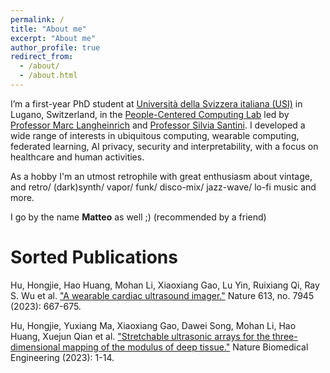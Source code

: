 ```yaml
---
permalink: /
title: "About me"
excerpt: "About me"
author_profile: true
redirect_from: 
  - /about/
  - /about.html
---
```


I’m a first-year PhD student at [Università della Svizzera italiana (USI)](https://www.usi.ch/it) in Lugano, Switzerland, in the [People-Centered Computing Lab](https://pc.inf.usi.ch) led by [Professor Marc Langheinrich](https://pc.inf.usi.ch/team/langheinrich) and [Professor Silvia Santini](https://pc.inf.usi.ch/team/santini). I developed a wide range of interests in ubiquitous computing, wearable computing, federated learning, AI privacy, security and interpretability, with a focus on healthcare and human activities.

As a hobby I'm an utmost retrophile with great enthusiasm about vintage, and retro/ (dark)synth/ vapor/ funk/ disco-mix/ jazz-wave/ lo-fi music and more.

I go by the name **Matteo** as well ;) (recommended by a friend)

Sorted Publications
======
Hu, Hongjie, Hao Huang, Mohan Li, Xiaoxiang Gao, Lu Yin, Ruixiang Qi, Ray S. Wu et al. ["A wearable cardiac ultrasound imager."](https://www.nature.com/articles/s41586-022-05498-z) Nature 613, no. 7945 (2023): 667-675.

Hu, Hongjie, Yuxiang Ma, Xiaoxiang Gao, Dawei Song, Mohan Li, Hao Huang, Xuejun Qian et al. ["Stretchable ultrasonic arrays for the three-dimensional mapping of the modulus of deep tissue."](https://www.nature.com/articles/s41551-023-01038-w) Nature Biomedical Engineering (2023): 1-14.
